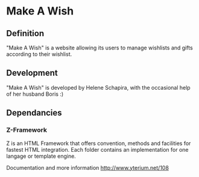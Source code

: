 # Make A Wish

## Definition

"Make A Wish" is a website allowing its users to manage wishlists and gifts according to their wishlist.

## Development

"Make A Wish" is developed by Helene Schapira, with the occasional help of her husband Boris :)

## Dependancies

### Z-Framework

Z is an HTML Framework that offers convention, methods and facilities for
fastest HTML integration.
Each folder contains an implementation for one langage or template engine.

Documentation and more information
http://www.yterium.net/108
